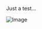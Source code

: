 Just a test...

![Image](https://github.com/user-attachments/assets/450b7baa-ace2-4c46-9cfc-8c22548ec88f)
